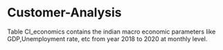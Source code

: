 # Customer-Analysis
Table CI_economics contains the indian macro economic parameters like GDP,Unemployment rate, etc from year 2018 to 2020 at monthly level. 
